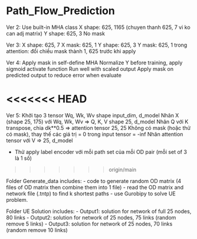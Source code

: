 # Path_Flow_Prediction

Ver 2:
Use built-in MHA class
X shape: 625, 1165 (chuyen thanh 625, 7 vi ko can adj matrix)
Y shape: 625, 3
No mask

Ver 3: 
X shape: 625, 7
X mask: 625, 1
Y shape: 625, 3
Y mask: 625, 1
trong attention: đổi chiều mask thành 1, 625 trước khi apply

Ver 4: 
Apply mask in self-define MHA 
Normalize Y before training, apply sigmoid activate function
Run well with scaled output 
Apply mask on predicted output to reduce error when evaluate 

<<<<<<< HEAD
=======
Ver 5: 
Khởi tạo 3 tensor Wq, Wk, Wv shape input_dim, d_model
Nhân X (shape 25, 175) với Wq, Wk, Wv => Q, K, V shape 25, d_model
Nhân Q với K transpose, chia dk**0.5 => attention tensor 25, 25
Không có mask (hoặc thử có mask), thay thế các giá trị = 0 trong input tensor = -inf
Nhân attention tensor với V => 25, d_model
* Thử apply label encoder với mỗi path set của mỗi OD pair (mỗi set of 3 là 1 số)
>>>>>>> origin/main

Folder Generate_data includes:
    - code to generate random OD matrix (4 files of OD matrix then combine them into 1 file)
    - read the OD matrix and network file (.tntp) to find k shortest paths
    - use Gurobipy to solve UE problem.

Folder UE Solution includes:
    - Output1: solution for network of full 25 nodes, 80 links
    - Output2: solution for network of 25 nodes, 75 links (random remove 5 links)
    - Output3: solution for network of 25 nodes, 70 links (random remove 10 links)
